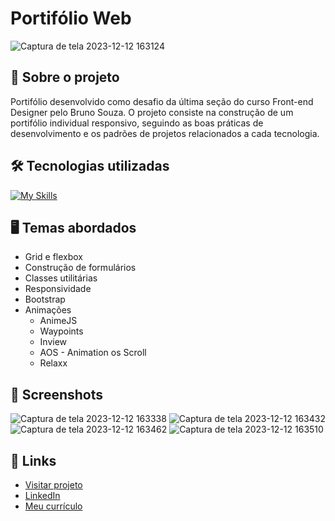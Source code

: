 # Portifólio Web
![Captura de tela 2023-12-12 163124](https://github.com/lcssathler/frontend-design-essencial/assets/115672410/f52025ae-b06b-434e-b121-5f9cae25dde6)

## 📒 Sobre o projeto
Portifólio desenvolvido como desafio da última seção do curso Front-end Designer pelo Bruno Souza. O projeto consiste na construção de um portifólio individual responsivo,
seguindo as boas práticas de desenvolvimento e os padrões de projetos relacionados a cada tecnologia.

## 🛠️ Tecnologias utilizadas
[![My Skills](https://skills.thijs.gg/icons?i=js,html,css,bootstrap,vscode,git)](https://skills.thijs.gg)

## 🖥️ Temas abordados
* Grid e flexbox
* Construção de formulários
* Classes utilitárias
* Responsividade
* Bootstrap
* Animações
  * AnimeJS
  * Waypoints
  * Inview
  * AOS - Animation os Scroll
  * Relaxx

## 📸 Screenshots
![Captura de tela 2023-12-12 163338](https://github.com/lcssathler/frontend-design-essencial/assets/115672410/129eba27-22e7-4b13-ab31-1b46b109f099)
![Captura de tela 2023-12-12 163432](https://github.com/lcssathler/frontend-design-essencial/assets/115672410/a65cfe22-20c4-4dd6-b097-cded59bede17)
![Captura de tela 2023-12-12 163462](https://github.com/lcssathler/frontend-design-essencial/assets/115672410/80ac506f-9e15-4a0a-8f26-4b35e962a4b7)
![Captura de tela 2023-12-12 163510](https://github.com/lcssathler/frontend-design-essencial/assets/115672410/7988d550-847d-4339-912b-b707d675119f)

## 🔗 Links 
* [Visitar projeto](https://joao-lemon-portfolio.vercel.app/)
* [LinkedIn](https://www.linkedin.com/in/lucas-sathler-aguiar/)
* [Meu currículo](https://drive.google.com/file/u/0/d/18aLJop3otxWQGwTdUpB5UzuO48W8R0h8/view?usp=drive_link&pli=1)
